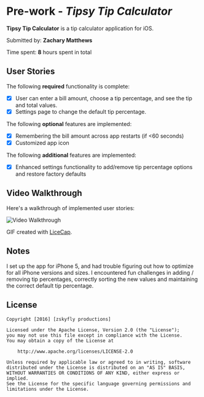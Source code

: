 # Pre-work - *Tipsy Tip Calculator*

**Tipsy Tip Calculator** is a tip calculator application for iOS.

Submitted by: **Zachary Matthews**

Time spent: **8** hours spent in total

## User Stories

The following **required** functionality is complete:

* [x] User can enter a bill amount, choose a tip percentage, and see the tip and total values.
* [x] Settings page to change the default tip percentage.

The following **optional** features are implemented:
* [x] Remembering the bill amount across app restarts (if <60 seconds)
* [x] Customized app icon

The following **additional** features are implemented:
* [x] Enhanced settings functionality to add/remove tip percentage options and restore factory defaults

## Video Walkthrough 

Here's a walkthrough of implemented user stories:

<img src='https://cloud.githubusercontent.com/assets/1156702/12989889/30fcd6f0-d0bc-11e5-9918-9aa0b842ee58.gif' title='Video Walkthrough' width='' alt='Video Walkthrough' />

GIF created with [LiceCap](http://www.cockos.com/licecap/).

## Notes

I set up the app for iPhone 5, and had trouble figuring out how to optimize for all iPhone versions and sizes.
I encountered fun challenges in adding / removing tip percentages, correctly sorting the new values and maintaining the correct default tip percentage.

## License

    Copyright [2016] [zskyfly productions]

    Licensed under the Apache License, Version 2.0 (the "License");
    you may not use this file except in compliance with the License.
    You may obtain a copy of the License at

        http://www.apache.org/licenses/LICENSE-2.0

    Unless required by applicable law or agreed to in writing, software
    distributed under the License is distributed on an "AS IS" BASIS,
    WITHOUT WARRANTIES OR CONDITIONS OF ANY KIND, either express or implied.
    See the License for the specific language governing permissions and
    limitations under the License.